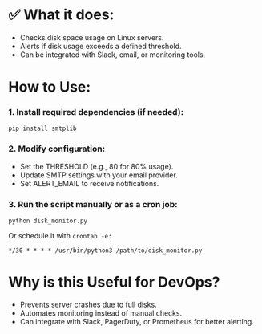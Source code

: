 # ✅ What it does:

* Checks disk space usage on Linux servers.
* Alerts if disk usage exceeds a defined threshold.
* Can be integrated with Slack, email, or monitoring tools.
  
# How to Use:
### 1. Install required dependencies (if needed):
```
pip install smtplib
```
### 2. Modify configuration:
* Set the THRESHOLD (e.g., 80 for 80% usage).
* Update SMTP settings with your email provider.
* Set ALERT_EMAIL to receive notifications.

### 3. Run the script manually or as a cron job:
```
python disk_monitor.py
```
Or schedule it with `crontab -e:`
```
*/30 * * * * /usr/bin/python3 /path/to/disk_monitor.py
```
# Why is this Useful for DevOps?
* Prevents server crashes due to full disks.
* Automates monitoring instead of manual checks.
* Can integrate with Slack, PagerDuty, or Prometheus for better alerting.